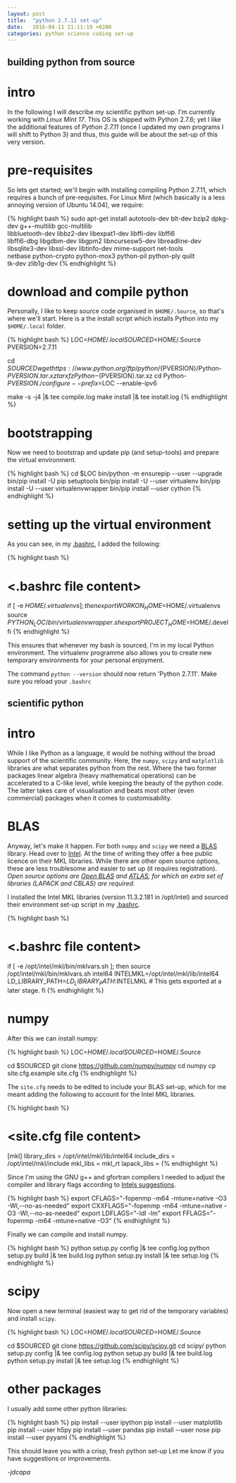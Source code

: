 ```yaml
---
layout: post
title:  "python 2.7.11 set-up"
date:   2016-04-11 21:11:19 +0200
categories: python science coding set-up
---
```


building python from source
---------------------------

intro
=====

In the following I will describe my scientific python set-up.
I'm currently working with *Linux Mint 17*. 
This OS is shipped with Python 2.7.6; yet I like the additional 
 features
 of *Python 2.7.11* (once I updated my own programs I will shift to Python 3) and
 thus, this guide will be about the set-up of this very version.

pre-requisites
==============

So lets get started; we'll begin with installing compiling Python 2.7.11, which
 requires a bunch of pre-requisites. 
For Linux Mint (which basically is a less annoying version of Ubuntu 14.04), 
 we require:

{% highlight bash %}
sudo apt-get install autotools-dev blt-dev bzip2 dpkg-dev g++-multilib gcc-multilib \
                     libbluetooth-dev libbz2-dev libexpat1-dev libffi-dev libffi6 \
                     libffi6-dbg libgdbm-dev libgpm2 libncursesw5-dev libreadline-dev \
                     libsqlite3-dev libssl-dev libtinfo-dev mime-support net-tools \
                     netbase python-crypto python-mox3 python-pil python-ply quilt \
                     tk-dev zlib1g-dev
{% endhighlight %}

download and compile python
===========================

Personally, I like to keep source code organised in `$HOME/.Source`, so that's
 where we'll start. Here is a the install script which installs Python into 
 my `$HOME/.local` folder.

{% highlight bash %}
LOC=$HOME/.local
SOURCED=$HOME/.Source
PVERSION=2.7.11

cd $SOURCED
wget https://www.python.org/ftp/python/${PVERSION}/Python-${PVERSION}.tar.xz
tar xfz Python-${PVERSION}.tar.xz
cd Python-${PVERSION}
./configure --prefix=$LOC --enable-ipv6

make -s -j4 |& tee compile.log
make install |& tee install.log
{% endhighlight %}

bootstrapping
============

Now we need to bootstrap and update pip (and setup-tools) and prepare the 
 virtual environment.

{% highlight bash %}
cd $LOC
bin/python -m ensurepip --user --upgrade
bin/pip install -U pip setuptools
bin/pip install -U --user virtualenv
bin/pip install -U --user virtualenvwrapper
bin/pip install --user cython
{% endhighlight %}


setting up the virtual environment
==================================

As you can see, in my 
 [.bashrc](https://github.com/jdcapa/bashrc.d/blob/main/05.ENV_PYTHON),
 I added the following:

{% highlight bash %}
# <.bashrc file content>
if [ -e $HOME/.virtualenvs ]; then
    export WORKON_HOME=$HOME/.virtualenvs
    source ${PYTHON_LOC}/bin/virtualenvwrapper.sh
    export PROJECT_HOME=$HOME/.devel
fi
{% endhighlight %}

This ensures that whenever my bash is sourced, I'm in my local Python 
 environment. 
The virtualenv programme also allows you to create new temporary environments 
 for your personal enjoyment.

The command `python --version` should now return 'Python 2.7.11'. 
Make sure you reload your `.bashrc`


scientific python
-----------------

intro
=====

While I like Python as a language, it would be nothing without the broad support
 of the scientific community.
Here, the `numpy`, `scipy` and `matplotlib` libraries are what separates python
 from the rest.
Where the two former packages linear algebra (heavy mathematical operations) can
 be  accelerated to a C-like level, while keeping the beauty of the python
 code.
The latter takes care of visualisation and beats most other (even commercial) 
 packages when it comes to customisability.


BLAS
====

Anyway, let's make it happen.
For both `numpy` and `scipy` we need a
 [BLAS](https://en.wikipedia.org/wiki/Basic_Linear_Algebra_Subprograms)
 library.
Head over to [Intel](https://registrationcenter.intel.com/en/forms/?productid=2558&licensetype=2).
At the time of writing they offer a free public licence on their MKL libraries.
While there are other open source options, these are less troublesome and easier
 to set up (it requires registration).
*Open source options are 
 [Open BLAS](https://hunseblog.wordpress.com/2014/09/15/installing-numpy-and-openblas/)
 and 
 [ATLAS](http://williambert.online/2012/03/how-to-install-accelerated-blas-into-a-python-virtualenv/),
 for which an extra set of libraries (LAPACK and CBLAS) are required.*

I installed the Intel MKL libraries (version 11.3.2.181 in /opt/intel) and 
 sourced their environment set-up script in my 
 [.bashrc](https://github.com/jdcapa/bashrc.d/blob/main/05.ENV_MKL).

{% highlight bash %}
# <.bashrc file content>
if [ -e /opt/intel/mkl/bin/mklvars.sh ]; then
    source /opt/intel/mkl/bin/mklvars.sh intel64
    INTELMKL=/opt/intel/mkl/lib/intel64
    LD_LIBRARY_PATH=$LD_LIBRARY_PATH:$INTELMKL  # This gets exported at a later stage.
fi
{% endhighlight %}


numpy
=====
After this we can install numpy:


{% highlight bash %}
LOC=$HOME/.local
SOURCED=$HOME/.Source

cd $SOURCED
git clone https://github.com/numpy/numpy
cd numpy
cp site.cfg.example site.cfg
{% endhighlight %}

The `site.cfg` needs to be edited to include your BLAS set-up, which for me meant
 adding the following to account for the Intel MKL libraries.

{% highlight bash %}
# <site.cfg file content>
[mkl]
library_dirs = /opt/intel/mkl/lib/intel64
include_dirs = /opt/intel/mkl/include
mkl_libs = mkl_rt
lapack_libs =
{% endhighlight %}

Since I'm using the GNU g++ and gfortran compilers I needed to adjust the 
 compiler and library flags according to 
 [Intels suggestions](https://software.intel.com/en-us/articles/numpyscipy-with-intel-mkl).

{% highlight bash %}
export CFLAGS="-fopenmp -m64 -mtune=native -O3 -Wl,--no-as-needed"
export CXXFLAGS="-fopenmp -m64 -mtune=native -O3 -Wl,--no-as-needed"
export LDFLAGS="-ldl -lm"
export FFLAGS="-fopenmp -m64 -mtune=native -O3"
{% endhighlight %}



Finally we can compile and install numpy.

{% highlight bash %}
python setup.py config  |& tee config.log
python setup.py build   |& tee build.log
python setup.py install |& tee setup.log
{% endhighlight %}

scipy
=====

Now open a new terminal (easiest way to get rid of the temporary variables) and
 install `scipy`.

{% highlight bash %}
LOC=$HOME/.local
SOURCED=$HOME/.Source

cd $SOURCED
git clone https://github.com/scipy/scipy.git
cd scipy/
python setup.py config  |& tee config.log
python setup.py build   |& tee build.log
python setup.py install |& tee setup.log
{% endhighlight %}

other packages
==============

I usually add some other python libraries:

{% highlight bash %}
pip install --user ipython
pip install --user matplotlib
pip install --user h5py
pip install --user pandas
pip install --user nose
pip install --user pyyaml
{% endhighlight %}

This should leave you with a crisp, fresh python set-up
Let me know if you have suggestions or improvements.

*-jdcapa*
